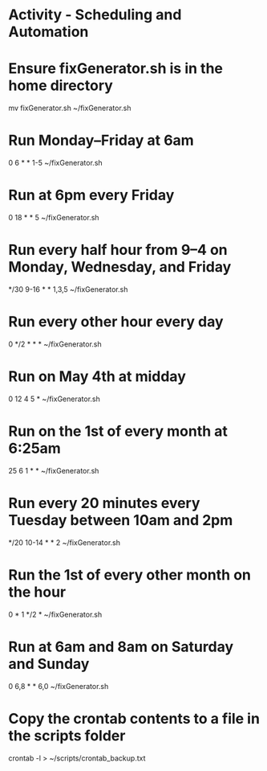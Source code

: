 # Activity - Scheduling and Automation

# Ensure fixGenerator.sh is in the home directory
mv fixGenerator.sh ~/fixGenerator.sh

# Run Monday–Friday at 6am 
0 6 * * 1-5 ~/fixGenerator.sh

# Run at 6pm every Friday
0 18 * * 5 ~/fixGenerator.sh

# Run every half hour from 9–4 on Monday, Wednesday, and Friday
*/30 9-16 * * 1,3,5 ~/fixGenerator.sh

# Run every other hour every day
0 */2 * * * ~/fixGenerator.sh

# Run on May 4th at midday
0 12 4 5 * ~/fixGenerator.sh

# Run on the 1st of every month at 6:25am
25 6 1 * * ~/fixGenerator.sh

# Run every 20 minutes every Tuesday between 10am and 2pm
*/20 10-14 * * 2 ~/fixGenerator.sh

# Run the 1st of every other month on the hour
0 * 1 */2 * ~/fixGenerator.sh

# Run at 6am and 8am on Saturday and Sunday
0 6,8 * * 6,0 ~/fixGenerator.sh

# Copy the crontab contents to a file in the scripts folder
crontab -l > ~/scripts/crontab_backup.txt
